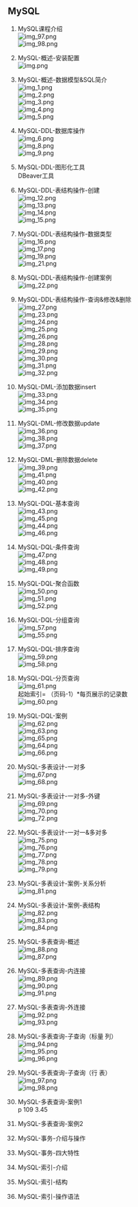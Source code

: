 ##  MySQL  

1.  MySQL课程介绍  
![img_97.png](image7/img_97.png)  
![img_98.png](image7/img_98.png)  
2.  MySQL-概述-安装配置  
![img.png](img.png)  
3.  MySQL-概述-数据模型&SQL简介  
![img_1.png](img_1.png)  
![img_2.png](img_2.png)  
![img_3.png](img_3.png)  
![img_4.png](img_4.png)  
![img_5.png](img_5.png)  
4.  MySQL-DDL-数据库操作  
![img_6.png](img_6.png)  
![img_8.png](img_8.png)  
![img_9.png](img_9.png)  
5.  MySQL-DDL-图形化工具  
DBeaver工具  
6.  MySQL-DDL-表结构操作-创建  
![img_12.png](img_12.png)  
![img_13.png](img_13.png)  
![img_14.png](img_14.png)  
![img_15.png](img_15.png)  
7.  MySQL-DDL-表结构操作-数据类型  
![img_16.png](img_16.png)  
![img_17.png](img_17.png)  
![img_19.png](img_19.png)  
![img_21.png](img_21.png)  
8.  MySQL-DDL-表结构操作-创建案例  
![img_22.png](img_22.png)  
9.  MySQL-DDL-表结构操作-查询&修改&删除  
![img_27.png](img_27.png)  
![img_23.png](img_23.png)  
![img_24.png](img_24.png)  
![img_25.png](img_25.png)  
![img_26.png](img_26.png)  
![img_28.png](img_28.png)  
![img_29.png](img_29.png)  
![img_30.png](img_30.png)  
![img_31.png](img_31.png)  
![img_32.png](img_32.png)  
10. MySQL-DML-添加数据insert  
![img_33.png](img_33.png)  
![img_34.png](img_34.png)  
![img_35.png](img_35.png)  
11. MySQL-DML-修改数据update  
![img_36.png](img_36.png)  
![img_38.png](img_38.png)  
![img_37.png](img_37.png)  
12. MySQL-DML-删除数据delete   
![img_39.png](img_39.png)  
![img_41.png](img_41.png)  
![img_40.png](img_40.png)  
![img_42.png](img_42.png)  
13. MySQL-DQL-基本查询  
![img_43.png](img_43.png)  
![img_45.png](img_45.png)  
![img_44.png](img_44.png)  
![img_46.png](img_46.png)  
14. MySQL-DQL-条件查询  
![img_47.png](img_47.png)  
![img_48.png](img_48.png)  
![img_49.png](img_49.png)  
15. MySQL-DQL-聚合函数  
![img_50.png](img_50.png)  
![img_51.png](img_51.png)  
![img_52.png](img_52.png)  
16. MySQL-DQL-分组查询  
![img_57.png](img_57.png)  
![img_55.png](img_55.png)  
17. MySQL-DQL-排序查询  
![img_59.png](img_59.png)  
![img_58.png](img_58.png)  
18. MySQL-DQL-分页查询  
![img_61.png](img_61.png)  
起始索引= （页码-1）*每页展示的记录数  
![img_60.png](img_60.png)  
19. MySQL-DQL-案例  
![img_62.png](img_62.png)  
![img_63.png](img_63.png)  
![img_65.png](img_65.png)  
![img_64.png](img_64.png)  
![img_66.png](img_66.png)  
20. MySQL-多表设计-一对多  
![img_67.png](img_67.png)  
![img_68.png](img_68.png)  
21. MySQL-多表设计-一对多-外键  
![img_69.png](img_69.png)  
![img_70.png](img_70.png)  
![img_72.png](img_72.png)  
22. MySQL-多表设计-一对一&多对多  
![img_75.png](img_75.png)  
![img_76.png](img_76.png)  
![img_77.png](img_77.png)  
![img_78.png](img_78.png)  
![img_79.png](img_79.png)  
23. MySQL-多表设计-案例-关系分析  
![img_81.png](img_81.png)  
24. MySQL-多表设计-案例-表结构  
![img_82.png](img_82.png)  
![img_83.png](img_83.png)   
![img_84.png](img_84.png)  
25. MySQL-多表查询-概述  
![img_88.png](img_88.png)  
![img_87.png](img_87.png)  
26. MySQL-多表查询-内连接  
![img_89.png](img_89.png)  
![img_90.png](img_90.png)  
![img_91.png](img_91.png)  
27. MySQL-多表查询-外连接  
![img_92.png](img_92.png)  
![img_93.png](img_93.png)  
28. MySQL-多表查询-子查询（标量 列）  
![img_94.png](img_94.png)  
![img_95.png](img_95.png)  
![img_96.png](img_96.png)  
29. MySQL-多表查询-子查询（行 表）  
![img_97.png](img_97.png)  
![img_98.png](img_98.png)  
30. MySQL-多表查询-案例1  
p 109   3.45




31. MySQL-多表查询-案例2  

32. MySQL-事务-介绍与操作  

33. MySQL-事务-四大特性  

34. MySQL-索引-介绍  

35. MySQL-索引-结构  

36. MySQL-索引-操作语法  










 